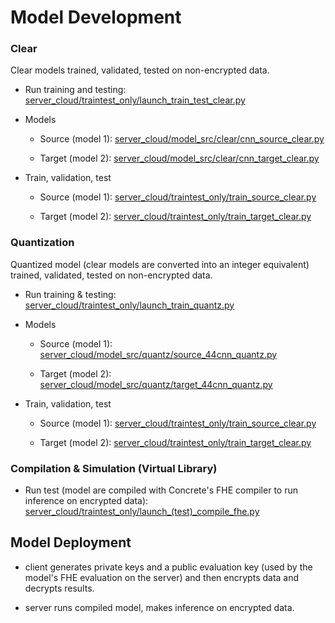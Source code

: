 # Model Development

### **Clear**

Clear models trained, validated, tested on non-encrypted data.

*   Run training and testing: [server_cloud/traintest_only/launch\_train\_test_clear.py](https://github.com/vrona/FHE.Chess/blob/quant_fhe/server_cloud/traintest_only/launch_train_test_clear.py)

*   Models

    *   Source (model 1): [server_cloud/model_src/clear/cnn_source_clear.py](https://github.com/vrona/FHE.Chess/blob/quant_fhe/server_cloud/model_src/clear/cnn_source_clear.py)

    *   Target (model 2): [server_cloud/model_src/clear/cnn_target_clear.py](https://github.com/vrona/FHE.Chess/blob/quant_fhe/server_cloud/model_src/clear/cnn_target_clear.py)

*   Train, validation, test

    *   Source (model 1): [server_cloud/traintest_only/train_source_clear.py](https://github.com/vrona/FHE.Chess/blob/quant_fhe/server_cloud/traintest_only/train_source_clear.py)

    *   Target (model 2): [server_cloud/traintest_only/train_target_clear.py](https://github.com/vrona/FHE.Chess/blob/quant_fhe/server_cloud/traintest_only/train_target_clear.py)

### **Quantization**

Quantized model (clear models are converted into an integer equivalent) trained, validated, tested on non-encrypted data.

*   Run training & testing: [server_cloud/traintest_only/launch_train_quantz.py](https://github.com/vrona/FHE.Chess/blob/quant_fhe/server_cloud/traintest_only/launch_train_quantz.py)

*   Models

    *   Source (model 1): [server_cloud/model_src/quantz/source_44cnn_quantz.py](https://github.com/vrona/FHE.Chess/blob/quant_fhe/server_cloud/model_src/quantz/source_44cnn_quantz.py)

    *   Target (model 2): [server_cloud/model_src/quantz/target_44cnn_quantz.py](https://github.com/vrona/FHE.Chess/blob/quant_fhe/server_cloud/model_src/quantz/target_44cnn_quantz.py)

*   Train, validation, test

    *   Source (model 1): [server_cloud/traintest_only/train_source_clear.py](https://github.com/vrona/FHE.Chess/blob/quant_fhe/server_cloud/traintest_only/train_source_clear.py)

    *   Target (model 2): [server_cloud/traintest_only/train_target_clear.py](https://github.com/vrona/FHE.Chess/blob/quant_fhe/server_cloud/traintest_only/train_target_clear.py)

### **Compilation & Simulation** (Virtual Library)

*   Run test (model are compiled with Concrete's FHE compiler to run inference on encrypted data): [server_cloud/traintest_only/launch\_(test)\_compile\_fhe.py](https://github.com/vrona/FHE.Chess/blob/quant_fhe/server_cloud/traintest_only/launch_(test)_compile_fhe.py)

## Model Deployment

*   client generates private keys and a public evaluation key (used by the model's FHE evaluation on the server) and then encrypts data and decrypts results.

*   server runs compiled model, makes inference on encrypted data.

<br/>